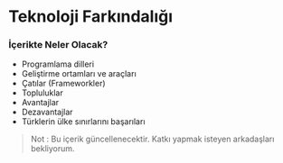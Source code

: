# Teknoloji Farkındalığı

### İçerikte Neler Olacak?

   - Programlama dilleri
   - Geliştirme ortamları ve araçları
   - Çatılar (Frameworkler)
   - Topluluklar
   - Avantajlar
   - Dezavantajlar
   - Türklerin ülke sınırlarını başarıları

> Not : Bu içerik güncellenecektir. Katkı yapmak isteyen arkadaşları bekliyorum.
